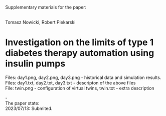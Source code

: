Supplementary materials for the paper: <br> <br>

Tomasz Nowicki, Robert Piekarski

# Investigation on the limits of type 1 diabetes therapy automation using insulin pumps <br>

Files: day1.png, day2.png, day3.png - historical data and simulation results.<br>
Files: day1.txt, day2.txt, day3.txt - descripton of the above files <br>
File: twin.png - configuration of virtual twins, twin.txt - extra description

-<br>
The paper state: <br>
2023/07/13: Submited.
